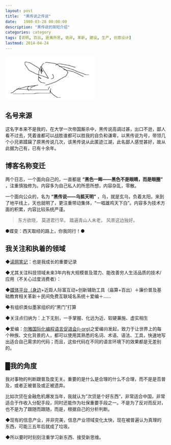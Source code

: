 ```yaml
---
layout: post
title:  "黑传说之传说"
date:   1980-03-28 00:00:00
description: "黑传说的简短介绍"
categories: category
tags: [说明, 百出, 匪夷所思, 诡异, 革新, 建设, 生产, 创意设计]
lastmod: 2014-04-24
---
```


![黑传说](/static/images/atlas.png)

## 名号来源  ##

这名字本来不是我的，在大学一次帝国厮杀中，黑传说高调过甚，出口不逊，鄙人看不过去，凭着谁都可以战胜谁都可以胜我的自负和谦卑，以黑传说为号，带领几个小兄弟蹂躏了原黑传说几次，该黑传说从此匿迹江湖，此名鄙人感觉甚好，故从此据为己有，已有十余年。

## 博客名称变迁 ##

两个日志，一个面向自己的，一直都是 **“黑色一眸——黑色不是眼睛，而是眼圈”** ，注重慎独修为。内容多为自己私人的所思所想，内容杂乱，零散。

一个面向公众的，名为 **“黑传说——乌抵天明”** ，乌，就是玄乌，负着太阳，来到了地平线上，天也就明了，更注重带动集体，“一唱雄鸡天下白”。内容多为技术方面的积累，内容比较系统严谨。

> 东方欲晓，
> 莫道君行早。
> 踏遍青山人未老，
> 风景这边独好。

●蝶变：西天取经的路上，你我同行！●

## 我关注和执着的领域 ##

◆[读网笔记](http://jobinson.360doc.com)：也是我成长的重要记录

◆尤其关注科技领域未来3年内有大规模普及潜力、能改善穷人生活品质的技术/应用（不关心过度消费者）：

◆[媒体平台（身边](http://shenbian.tk)+近距人际富互动+创新辅助工具（庙算+百出）＋廉价普及基础教育相关革新＋民间免费互联域名系统＋爱编＋……

◆有组织类似墨家组织的“黑门”打算

◆关注点归纳为：上下无别，一手掌握、化远为近、软硬兼施、虚实相生 

◆爱编：[尔雅国际化编程语言促进会(i-org)](http://i-org.tk)之爱编(I)发起，致力于让世界上的每个种族、文化背景的人，都可以使用其熟悉的名词、术语、语法、工具，快速地写出适合自己需求的代码；而且，这些代码在不同的语言环境下的效果都是无差别的。

## █我的角度 ##

我对事物的判断跟普及度无关。重要的是什么是合理的什么不合理，而不是是否普及，或者正被普及或正被遗弃。

比如次贷在金融危机爆发当年，我就认为”次贷是个好东西“，非常适合中国，非常适合于作收入分配手段，同时还能作为社保重要手段之一。不是为了反对而反对，也不是为了跟随而跟随，而是，根据自己的分析判断。

◆现有的信息产业，并非完美，信息产业领域变化太快，现在被普遍认为真理的东西，可能三五年后就成了垃圾。

◆所以要时时刻刻注重学习新东西、接受新思维。




